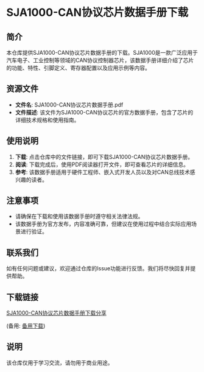 # SJA1000-CAN协议芯片数据手册下载

## 简介

本仓库提供SJA1000-CAN协议芯片数据手册的下载。SJA1000是一款广泛应用于汽车电子、工业控制等领域的CAN协议控制器芯片，该数据手册详细介绍了芯片的功能、特性、引脚定义、寄存器配置以及应用示例等内容。

## 资源文件

- **文件名**: SJA1000-CAN协议芯片数据手册.pdf
- **文件描述**: 该文件为SJA1000-CAN协议芯片的官方数据手册，包含了芯片的详细技术规格和使用指南。

## 使用说明

1. **下载**: 点击仓库中的文件链接，即可下载SJA1000-CAN协议芯片数据手册。
2. **阅读**: 下载完成后，使用PDF阅读器打开文件，即可查看芯片的详细信息。
3. **参考**: 该数据手册适用于硬件工程师、嵌入式开发人员以及对CAN总线技术感兴趣的读者。

## 注意事项

- 请确保在下载和使用该数据手册时遵守相关法律法规。
- 该数据手册为官方发布，内容准确可靠，但建议在使用过程中结合实际应用场景进行验证。

## 联系我们

如有任何问题或建议，欢迎通过仓库的Issue功能进行反馈。我们将尽快回复并提供帮助。

## 下载链接
[SJA1000-CAN协议芯片数据手册下载分享](https://pan.quark.cn/s/381b6175a79c) 

(备用: [备用下载](https://pan.baidu.com/s/11GtJzIqvTWf8hiqa4fDfgQ?pwd=1234))

## 说明

该仓库仅用于学习交流，请勿用于商业用途。
